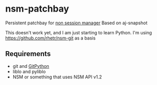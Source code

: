 nsm-patchbay
=======
Persistent patchbay for [non session manager](http://non.tuxfamily.org/nsm/)
Based on aj-snapshot

This doesn't work yet, and I am just starting to learn Python. I'm using https://github.com/rhetr/nsm-git as a basis 

Requirements
------------
* git and [GitPython](https://github.com/gitpython-developers/GitPython)
* liblo and pyliblo
* NSM or something that uses NSM API v1.2
